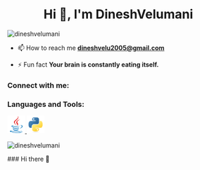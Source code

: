 <h1 align="center">Hi 👋, I'm DineshVelumani</h1>
<p align="left"> <img src="https://komarev.com/ghpvc/?username=dineshvelumani&label=Profile%20views&color=0e75b6&style=flat" alt="dineshvelumani" /> </p>

- 📫 How to reach me **dineshvelu2005@gmail.com**

- ⚡ Fun fact **Your brain is constantly eating itself.**

<h3 align="left">Connect with me:</h3>
<p align="left">
</p>

<h3 align="left">Languages and Tools:</h3>
<p align="left"> <a href="https://www.java.com" target="_blank" rel="noreferrer"> <img src="https://raw.githubusercontent.com/devicons/devicon/master/icons/java/java-original.svg" alt="java" width="40" height="40"/> </a> <a href="https://www.python.org" target="_blank" rel="noreferrer"> <img src="https://raw.githubusercontent.com/devicons/devicon/master/icons/python/python-original.svg" alt="python" width="40" height="40"/> </a> </p>

<p><img align="center" src="https://github-readme-stats.vercel.app/api/top-langs?username=dineshvelumani&show_icons=true&locale=en&layout=compact" alt="dineshvelumani" /></p>
### Hi there 👋

<!--
**DineshVelumani/DineshVelumani** is a ✨ _special_ ✨ repository because its `README.md` (this file) appears on your GitHub profile.

Here are some ideas to get you started:

- 🔭 I’m currently working on ...
- 🌱 I’m currently learning ...
- 👯 I’m looking to collaborate on ...
- 🤔 I’m looking for help with ...
- 💬 Ask me about ...
- 📫 How to reach me: ...
- 😄 Pronouns: ...
- ⚡ Fun fact: ...
-->
